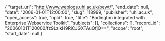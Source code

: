{
  "target_url": "http://www.weblogs.uhi.ac.uk/bewt/", 
  "end_date": null, 
  "date": "2006-01-01T12:00:00", 
  "slug": 118999, 
  "publisher": "uhi.ac.uk", 
  "open_access": true, 
  "npld": true, 
  "title": "Bodington integrated with Enterprise Webservice Toolkit", 
  "subjects": [], 
  "collections": [], 
  "record_id": "20060101T120000/fz9LzikH9RiCJGXTAuQfjQ==", 
  "scope": "root", 
  "start_date": null
}

